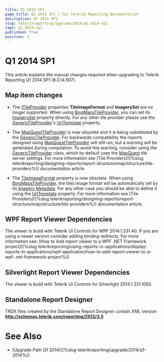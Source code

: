 ```yaml
---
title: Q1 2014 SP1
page_title: Q1 2014 SP1 | for Telerik Reporting Documentation
description: Q1 2014 SP1
slug: telerikreporting/upgrade/2014/q1-2014-sp1
tags: q1,2014,sp1
published: True
position: 1
---
```


# Q1 2014 SP1



This article explains the manual changes required when upgrading to Telerik Reporting Q1 2014 SP1 (8.0.14.507).

## Map item changes

* The [ITileProvider](/reporting/api/Telerik.Reporting.ITileProvider) properties
              __TileImageFormat__ and __ImagerySet__ are no longer supported. When using
              [BingMapsTileProvider](/reporting/api/Telerik.Reporting.BingMapsTileProvider), you can set its
              [ImagerySet](/reporting/api/Telerik.Reporting.BingMapsTileProvider#Telerik_Reporting_BingMapsTileProvider_ImagerySet) property directly.
              For any other tile provider please use the
              [GenericTileProvider](/reporting/api/Telerik.Reporting.GenericTileProvider)'s
              [UrlTemplate](/reporting/api/Telerik.Reporting.GenericTileProvider#Telerik_Reporting_GenericTileProvider_UrlTemplate) property.
            

* The [MapQuestTileProvider](/reporting/api/Telerik.Reporting.MapQuestTileProvider) is now obsolete and it is being substituted by the [GenericTileProvider](/reporting/api/Telerik.Reporting.GenericTileProvider).
              For backwards compatibility the reports designed using [MapQuestTileProvider](/reporting/api/Telerik.Reporting.MapQuestTileProvider) will still
              run, but a warning will be generated during compilation. To avoid this warning, consider using the
              [GenericTileProvider](/reporting/api/Telerik.Reporting.GenericTileProvider) class,
              which by default uses the
              [MapQuest](http://www.mapquest.com/)              tile server settings. For more information see [Tile Providers]({%slug telerikreporting/designing-reports/report-structure/map/structure/tile-providers%}) documentation article.
            

* The [TileImageFormat](/reporting/api/Telerik.Reporting.TileProvider#Telerik_Reporting_TileProvider_TileImageFormat) property
              is now obsolete. When using
              [BingMapsTileProvider](/reporting/api/Telerik.Reporting.BingMapsTileProvider), the tiles image format will be automatically set by its
              [Imagery Metadata](http://msdn.microsoft.com/en-us/library/ff701712.aspx).
              For any other case you should be able to define it using the
              [UrlTemplate](/reporting/api/Telerik.Reporting.GenericTileProvider#Telerik_Reporting_GenericTileProvider_UrlTemplate) property.
              For more information see [Tile Providers]({%slug telerikreporting/designing-reports/report-structure/map/structure/tile-providers%}) documentation article.
            

## WPF Report Viewer Dependencies

The viewer is build with Telerik UI Controls for WPF 2014.1.331.40. If you are using a newer version consider adding binding redirects. For more information see:
          [How to Add report viewer to a WPF .NET Framework project]({%slug telerikreporting/using-reports-in-applications/display-reports-in-applications/wpf-application/how-to-add-report-viewer-to-a-wpf-.net-framework-project%})

## Silverlight Report Viewer Dependencies

The viewer is build with Telerik UI Controls for Silverlight 2014.1.331.1050.
        

## Standalone Report Designer

TRDX files created by the Standalone Report Designer contain XML version __http://schemas.telerik.com/reporting/2012/3.5__

# See Also


 * [Upgrade Path Q1 2014]({%slug telerikreporting/upgrade/2014/q1-2014%})
